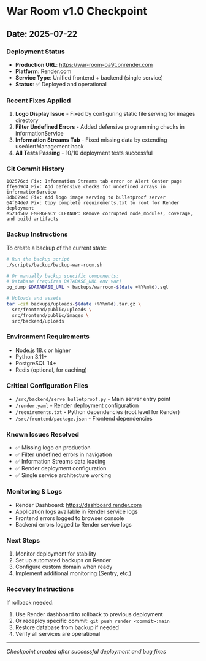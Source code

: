 # War Room v1.0 Checkpoint

## Date: 2025-07-22

### Deployment Status
- **Production URL**: https://war-room-oa9t.onrender.com
- **Platform**: Render.com
- **Service Type**: Unified frontend + backend (single service)
- **Status**: ✅ Deployed and operational

### Recent Fixes Applied
1. **Logo Display Issue** - Fixed by configuring static file serving for images directory
2. **Filter Undefined Errors** - Added defensive programming checks in informationService
3. **Information Streams Tab** - Fixed missing data by extending useAlertManagement hook
4. **All Tests Passing** - 10/10 deployment tests successful

### Git Commit History
```
102576cd Fix: Information Streams tab error on Alert Center page
ffe9d9d4 Fix: Add defensive checks for undefined arrays in informationService
8db02946 Fix: Add logo image serving to bulletproof server
64f04de7 Fix: Copy complete requirements.txt to root for Render deployment
e521d502 EMERGENCY CLEANUP: Remove corrupted node_modules, coverage, and build artifacts
```

### Backup Instructions
To create a backup of the current state:

```bash
# Run the backup script
./scripts/backup/backup-war-room.sh

# Or manually backup specific components:
# Database (requires DATABASE_URL env var)
pg_dump $DATABASE_URL > backups/warroom-$(date +%Y%m%d).sql

# Uploads and assets
tar -czf backups/uploads-$(date +%Y%m%d).tar.gz \
  src/frontend/public/uploads \
  src/frontend/public/images \
  src/backend/uploads
```

### Environment Requirements
- Node.js 18.x or higher
- Python 3.11+
- PostgreSQL 14+
- Redis (optional, for caching)

### Critical Configuration Files
- `/src/backend/serve_bulletproof.py` - Main server entry point
- `/render.yaml` - Render deployment configuration
- `/requirements.txt` - Python dependencies (root level for Render)
- `/src/frontend/package.json` - Frontend dependencies

### Known Issues Resolved
- ✅ Missing logo on production
- ✅ Filter undefined errors in navigation
- ✅ Information Streams data loading
- ✅ Render deployment configuration
- ✅ Single service architecture working

### Monitoring & Logs
- Render Dashboard: https://dashboard.render.com
- Application logs available in Render service logs
- Frontend errors logged to browser console
- Backend errors logged to Render service logs

### Next Steps
1. Monitor deployment for stability
2. Set up automated backups on Render
3. Configure custom domain when ready
4. Implement additional monitoring (Sentry, etc.)

### Recovery Instructions
If rollback needed:
1. Use Render dashboard to rollback to previous deployment
2. Or redeploy specific commit: `git push render <commit>:main`
3. Restore database from backup if needed
4. Verify all services are operational

---
*Checkpoint created after successful deployment and bug fixes*